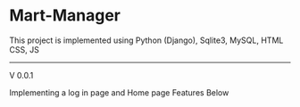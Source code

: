 # Mart-Manager
This project is implemented using Python (Django), Sqlite3, MySQL, HTML CSS, JS

----------------------------------------------------------------------------------------------------------------------------------------------
V 0.0.1

Implementing a log in page and Home page
Features Below
